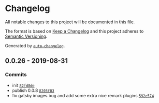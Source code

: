 # Changelog

All notable changes to this project will be documented in this file.

The format is based on [Keep a Changelog](https://keepachangelog.com/en/1.0.0/)
and this project adheres to [Semantic Versioning](https://semver.org/spec/v2.0.0.html).

Generated by [`auto-changelog`](https://github.com/CookPete/auto-changelog).

## 0.0.26 - 2019-08-31

### Commits

- init [`82fd8de`](https://github.com/sw-yx/gatsby-theme-dev-blog/commit/82fd8de086cb29189fda701d9a509a1df10c631f)
- publish 0.0.8 [`8205f03`](https://github.com/sw-yx/gatsby-theme-dev-blog/commit/8205f03d1574140c7b01ce2f70ba5d0bd25c45d2)
- fix gatsby images bug and add some extra nice remark plugins [`592c574`](https://github.com/sw-yx/gatsby-theme-dev-blog/commit/592c574fbe676019f269cb6ef6d070f849223b73)
